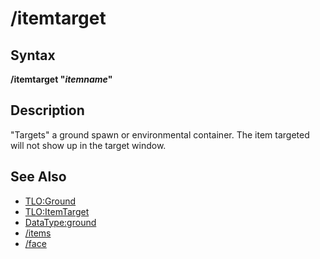 # /itemtarget

## Syntax

**/itemtarget "**_**itemname**_**"**

## Description

"Targets" a ground spawn or environmental container. The item targeted will not show up in the target window.

## See Also

* [TLO:Ground](../../data-types-and-top-level-objects/top-level-objects/tlo-ground.md)
* [TLO:ItemTarget](../../data-types-and-top-level-objects/top-level-objects/tlo-itemtarget.md)
* [DataType:ground](../../data-types-and-top-level-objects/data-types/datatype-ground.md)
* [/items](items.md)
* [/face](face.md)

